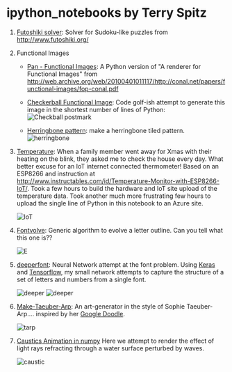 # ipython_notebooks by Terry Spitz

1. [Futoshiki solver](http://nbviewer.jupyter.org/github/terryspitz/ipython_notebooks/blob/master/Futoshiki.ipynb): Solver for Sudoku-like puzzles from http://www.futoshiki.org/ 

2. Functional Images
  
    * [Pan - Functional Images](Pan%20-%20Functional%20Images.ipynb): A Python version of "A renderer for Functional Images" from  http://web.archive.org/web/20100401011117/http://conal.net/papers/functional-images/fop-conal.pdf 

    * [Checkerball Functional Image](Checkerball%20Functional%20Image.ipynb): Code golf-ish attempt to generate this image in the shortest number of lines of Python:  
    ![Checkball postmark](checkerBall%20postmark.jpg)

    * [Herringbone pattern](Herringbone.ipynb): make a herringbone tiled pattern.  
    ![herringbone](herringbone.png)

4. [Temperature](Temperature.ipynb): When a family member went away for Xmas with their heating on the blink, they asked me to check the house every day.  What better excuse for an IoT internet connected thermometer!  Based on an ESP8266 and instruction at http://www.instructables.com/id/Temperature-Monitor-with-ESP8266-IoT/.  Took a few hours to build the hardware and IoT site upload of the temperature data.  Took another much more frustrating few hours to upload the single line of Python in this notebook to an Azure site.  

    ![IoT](IoT.jpg)

5. <a name="fontvolve"></a>[Fontvolve](fontvolve.ipynb): Generic algorithm to evolve a letter outline.  Can you tell what this one is??  

    ![E](fontvolve/fontE.png)

6. <a name="deeperfont"></a>[deeperfont](https://github.com/terryspitz/ipython_notebooks/tree/master/deeper): Neural Network attempt at the font problem.  Using [Keras](https://keras.io/) and [Tensorflow](https://www.tensorflow.org/), my small network attempts to capture the structure of a set of letters and numbers from a single font.  

    ![deeper](deeper/deep1.png)
    ![deeper](deeper/deep100.png)

7. [Make-Taeuber-Arp](Make-Taeuber-Arp.ipynb): An art-generator in the style of Sophie Taeuber-Arp.... inspired by her [Google Doodle](https://www.google.com/doodles/sophie-taeuber-arps-127th-birthday).

    ![tarp](tarp/tarp8.png)

8. [Caustics Animation in numpy](Caustic%20Animation.ipynb) Here we attempt to render the effect of light rays refracting through a water surface perturbed by waves.

    ![caustic](caustic.png)
  
